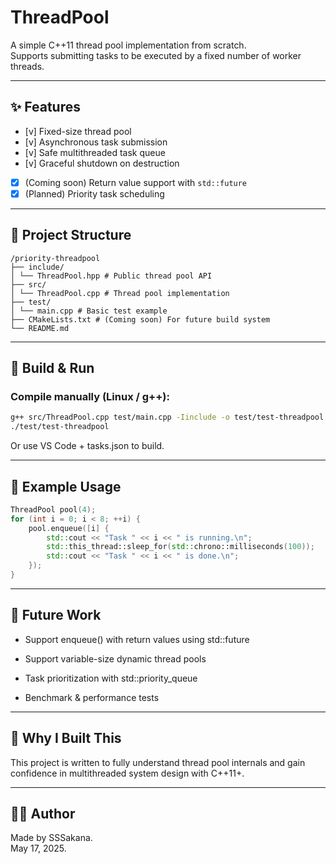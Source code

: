 # ThreadPool

A simple C++11 thread pool implementation from scratch.  
Supports submitting tasks to be executed by a fixed number of worker threads.

---

## ✨ Features

- [v] Fixed-size thread pool
- [v] Asynchronous task submission
- [v] Safe multithreaded task queue
- [v] Graceful shutdown on destruction
- [x] (Coming soon) Return value support with `std::future`
- [x] (Planned) Priority task scheduling

---

## 📁 Project Structure

```
/priority-threadpool
├── include/
│ └── ThreadPool.hpp # Public thread pool API
├── src/
│ └── ThreadPool.cpp # Thread pool implementation
├── test/
│ └── main.cpp # Basic test example
├── CMakeLists.txt # (Coming soon) For future build system
└── README.md
```

---

## 🚀 Build & Run

### Compile manually (Linux / g++):

```bash
g++ src/ThreadPool.cpp test/main.cpp -Iinclude -o test/test-threadpool -Wall -O2
./test/test-threadpool
```
Or use VS Code + tasks.json to build.

---

## 🧪 Example Usage

```c++
ThreadPool pool(4);
for (int i = 0; i < 8; ++i) {
    pool.enqueue([i] {
        std::cout << "Task " << i << " is running.\n";
        std::this_thread::sleep_for(std::chrono::milliseconds(100));
        std::cout << "Task " << i << " is done.\n";
    });
}
```
---
## 📌 Future Work

- Support enqueue() with return values using std::future

- Support variable-size dynamic thread pools

- Task prioritization with std::priority_queue

- Benchmark & performance tests

---
## 🧠 Why I Built This

This project is written to fully understand thread pool internals
and gain confidence in multithreaded system design with C++11+.

---
## 🧑‍💻 Author
Made by SSSakana.  
May 17, 2025.